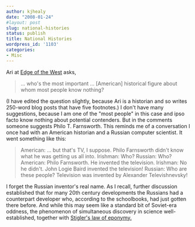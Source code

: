 ```yaml
---
author: kjhealy
date: "2008-01-24"
#layout: post
slug: national-histories
status: publish
title: National Histories
wordpress_id: '1103'
categories:
- Misc
---
```


Ari at [Edge of the West](http://edgeofthewest.wordpress.com/2008/01/23/help-rescue-anonymous-from-historys-dustbin/) asks,

> ... who's the most important … [American] historical figure about whom most people know nothing?

(I have edited the question slightly, because Ari is a historian and so writes 250-word blog posts that have five footnotes.) I don't have many suggestions, because I am one of the "most people" in this case and ipso facto know nothing about potential contenders. But in the comments someone suggests Philo T. Farnsworth. This reminds me of a conversation I once had with an American historian and a Russian computer scientist. It went something like this:

> American: ... but that's TV, I suppose. Philo Farnsworth didn't know what he was getting us all into.
>  Irishman: Who?
>  Russian: Who?
>  American: Philo Farnsworth. He invented the television.
>  Irishman: No he didn't. John Logie Baird invented the television!
>  Russian: Who are these people? Television was invented by Alexander Televishnevsky!

I forget the Russian inventor's real name. As I recall, further discussion established that for many 20th century developments the Russians had a counterpart developer who, according to the schoolbooks, had just gotten there before. And while this may seem like a standard bit of Soviet-era oddness, the phenomenon of simultaneous discovery in science well-established, together with [Stigler's law of eponymy.](http://en.wikipedia.org/wiki/Stigler's_law_of_eponymy)
